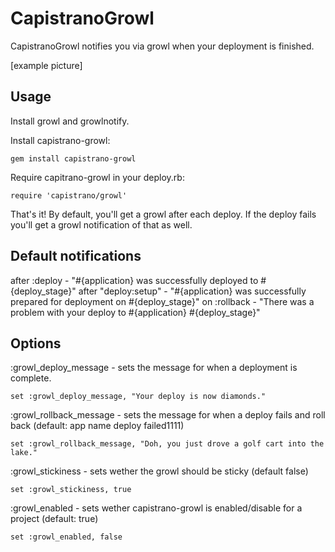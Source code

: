 # CapistranoGrowl #

CapistranoGrowl notifies you via growl when your deployment is finished.

[example picture]

## Usage ##

Install growl and growlnotify.

Install capistrano-growl:

    gem install capistrano-growl

Require capitrano-growl in your deploy.rb:

    require 'capistrano/growl'
    
That's it!  By default, you'll get a growl after each deploy.  If the deploy fails you'll get a growl notification of that as well.

## Default notifications ##

after :deploy - "#{application} was successfully deployed to #{deploy_stage}"
after "deploy:setup" - "#{application} was successfully prepared for deployment on #{deploy_stage}"
on :rollback - "There was a problem with your deploy to #{application} #{deploy_stage}"

## Options ##

:growl_deploy_message - sets the message for when a deployment is complete.

    set :growl_deploy_message, "Your deploy is now diamonds."

:growl_rollback_message - sets the message for when a deploy fails and roll back (default: app name deploy failed1111)

    set :growl_rollback_message, "Doh, you just drove a golf cart into the lake."
    
:growl_stickiness - sets wether the growl should be sticky (default false)

    set :growl_stickiness, true

:growl_enabled - sets wether capistrano-growl is enabled/disable for a project (default: true)
    
    set :growl_enabled, false
    